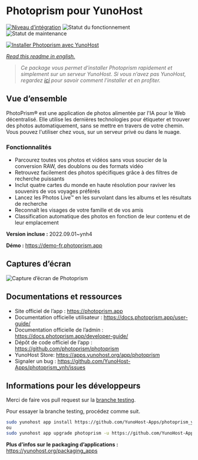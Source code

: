 <!--
N.B.: This README was automatically generated by https://github.com/YunoHost/apps/tree/master/tools/README-generator
It shall NOT be edited by hand.
-->

# Photoprism pour YunoHost

[![Niveau d’intégration](https://dash.yunohost.org/integration/photoprism.svg)](https://dash.yunohost.org/appci/app/photoprism) ![Statut du fonctionnement](https://ci-apps.yunohost.org/ci/badges/photoprism.status.svg) ![Statut de maintenance](https://ci-apps.yunohost.org/ci/badges/photoprism.maintain.svg)

[![Installer Photoprism avec YunoHost](https://install-app.yunohost.org/install-with-yunohost.svg)](https://install-app.yunohost.org/?app=photoprism)

*[Read this readme in english.](./README.md)*

> *Ce package vous permet d’installer Photoprism rapidement et simplement sur un serveur YunoHost.
Si vous n’avez pas YunoHost, regardez [ici](https://yunohost.org/#/install) pour savoir comment l’installer et en profiter.*

## Vue d’ensemble

PhotoPrism® est une application de photos alimentée par l'IA pour le Web décentralisé. Elle utilise les dernières technologies pour étiqueter et trouver des photos automatiquement, sans se mettre en travers de votre chemin. Vous pouvez l'utiliser chez vous, sur un serveur privé ou dans le nuage.

### Fonctionnalités

- Parcourez toutes vos photos et vidéos sans vous soucier de la conversion RAW, des doublons ou des formats vidéo
- Retrouvez facilement des photos spécifiques grâce à des filtres de recherche puissants
- Inclut quatre cartes du monde en haute résolution pour raviver les souvenirs de vos voyages préférés
- Lancez les Photos Live™ en les survolant dans les albums et les résultats de recherche
- Reconnaît les visages de votre famille et de vos amis
- Classification automatique des photos en fonction de leur contenu et de leur emplacement


**Version incluse :** 2022.09.01~ynh4

**Démo :** https://demo-fr.photoprism.app

## Captures d’écran

![Capture d’écran de Photoprism](./doc/screenshots/photoprism.jpg)

## Documentations et ressources

* Site officiel de l’app : <https://photoprism.app>
* Documentation officielle utilisateur : <https://docs.photoprism.app/user-guide/>
* Documentation officielle de l’admin : <https://docs.photoprism.app/developer-guide/>
* Dépôt de code officiel de l’app : <https://github.com/photoprism/photoprism>
* YunoHost Store: <https://apps.yunohost.org/app/photoprism>
* Signaler un bug : <https://github.com/YunoHost-Apps/photoprism_ynh/issues>

## Informations pour les développeurs

Merci de faire vos pull request sur la [branche testing](https://github.com/YunoHost-Apps/photoprism_ynh/tree/testing).

Pour essayer la branche testing, procédez comme suit.

``` bash
sudo yunohost app install https://github.com/YunoHost-Apps/photoprism_ynh/tree/testing --debug
ou
sudo yunohost app upgrade photoprism -u https://github.com/YunoHost-Apps/photoprism_ynh/tree/testing --debug
```

**Plus d’infos sur le packaging d’applications :** <https://yunohost.org/packaging_apps>